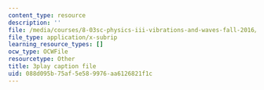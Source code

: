 ```yaml
---
content_type: resource
description: ''
file: /media/courses/8-03sc-physics-iii-vibrations-and-waves-fall-2016/088d095b75af5e589976aa6126821f1c_GUgIh6ff86Y.vtt
file_type: application/x-subrip
learning_resource_types: []
ocw_type: OCWFile
resourcetype: Other
title: 3play caption file
uid: 088d095b-75af-5e58-9976-aa6126821f1c
---
```

